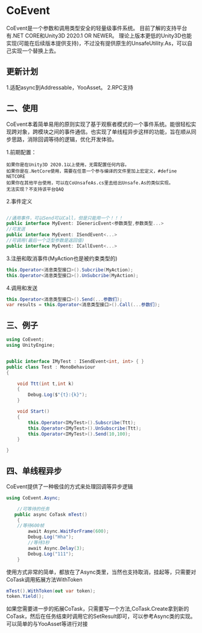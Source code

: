 # CoEvent

CoEvent是一个参数和调用类型安全的轻量级事件系统。
目前了解的支持平台有.NET CORE和Unity3D 2020.1 OR NEWER。
理论上版本更低的Unity3D也能实现(可能在后续版本提供支持)，不过没有提供原生的UnsafeUtility.As，可以自己实现一个替换上去。
## 更新计划
1.适配async到Addressable，YooAsset。
2.RPC支持

## 二、使用
CoEvent本着简单易用的原则实现了基于观察者模式的一个事件系统。能很轻松实现跨对象，跨模块之间的事件通信。也实现了单线程异步这样的功能，旨在顺从同步思路，消除回调等待的逻辑，优化开发体验。


1.前期配置：
```
如果你是在Unity3D 2020.1以上使用，无需配置任何内容。
如果你是在.NetCore使用，需要在任意一个参与编译的文件里加上宏定义，#define NETCORE
如果你在其他平台使用，可以在CoUnsafeAs.cs里去给出Unsafe.As的类似实现。
无法实现？不支持该平台QAQ
```
2.事件定义
```csharp

//通用事件，可以Send可以Call，但是只能用一个！！！
public interface MyEvent: IGenericEvent<参数类型,参数类型...>
//可发送
public interface MyEvent: ISendEvent<...>
//可调用(最后一个泛型参数是返回值)
public interface MyEvent: ICallEvent<...>
```


3.注册和取消事件(MyAction也是被约束类型的)
``` csharp
this.Operator<消息类型接口>().Subcribe(MyAction);
this.Operator<消息类型接口>().UnSubcribe(MyAction);
```
4.调用和发送
``` csharp
this.Operator<消息类型接口>().Send(...参数们);
var results = this.Operator<消息类型接口>().Call(...参数们);
```


## 三、例子
```csharp
using CoEvent;
using UnityEngine;


public interface IMyTest : ISendEvent<int, int> { }
public class Test : MonoBehaviour
{

    void Ttt(int t,int k)
    {
        Debug.Log($"{t}:{k}");
    }

    void Start()
    {
        this.Operator<IMyTest>().Subscribe(Ttt);
        this.Operator<IMyTest>().UnSubscribe(Ttt);
        this.Operator<IMyTest>().Send(10,100);
    }

}
```

## 四、单线程异步

CoEvent提供了一种极佳的方式来处理回调等异步逻辑

```csharp
using CoEvent.Async;

    //可等待的任务
   public async CoTask mTest()
    {
    //等待600帧
        await Async.WaitForFrame(600);
        Debug.Log("Hha");
        //等待3秒
        await Async.Delay(3);
        Debug.Log("111");
    }

```
使用方式非常的简单，都放在了Async类里，当然也支持取消，挂起等，只需要对CoTask调用拓展方法WithToken
```csharp
mTest().WithToken(out var token);
token.Yield();
```

如果您需要进一步的拓展CoTask，只需要写一个方法,CoTask.Create拿到新的CoTask，然后在任务结束时调用它的SetResult即可，可以参考Async类的实现。
可以简单的与YooAsset等进行对接



